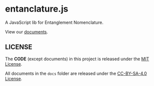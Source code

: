 # entanclature.js

A JavaScript lib for Entanglement Nomenclature.

View our [documents](https://mogeko.github.io/entanclature.js).

## LICENSE

The **CODE** (except documents) in this project is released under the [MIT License](/LICENSE).

All documents in the `docs` folder are released under the [CC-BY-SA-4.0 License](/docs/LICENSE).
